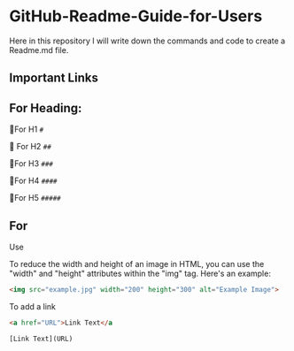 # GitHub-Readme-Guide-for-Users
Here in this repository I will write down the commands and code to create a Readme.md file.

## Important Links

## For Heading:
📌For H1 ```#```

📌 For H2 ```##```

📌For H3 ```###```

📌For H4 ```####```

📌For H5 ```#####```

## For ``` ```
Use ``` ```

To reduce the width and height of an image in HTML, you can use the "width" and "height" attributes within the "img" tag. Here's an example:

```html
<img src="example.jpg" width="200" height="300" alt="Example Image">
```

To add a link
```html
<a href="URL">Link Text</a
```

```
[Link Text](URL)
````

